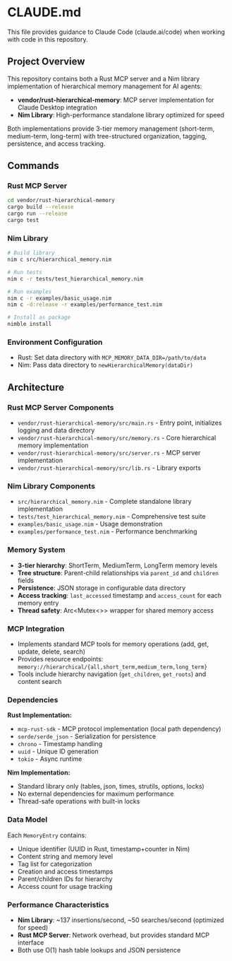 # CLAUDE.md

This file provides guidance to Claude Code (claude.ai/code) when working with code in this repository.

## Project Overview

This repository contains both a Rust MCP server and a Nim library implementation of hierarchical memory management for AI agents:

- **vendor/rust-hierarchical-memory**: MCP server implementation for Claude Desktop integration
- **Nim Library**: High-performance standalone library optimized for speed

Both implementations provide 3-tier memory management (short-term, medium-term, long-term) with tree-structured organization, tagging, persistence, and access tracking.

## Commands

### Rust MCP Server
```bash
cd vendor/rust-hierarchical-memory
cargo build --release
cargo run --release
cargo test
```

### Nim Library
```bash
# Build library
nim c src/hierarchical_memory.nim

# Run tests
nim c -r tests/test_hierarchical_memory.nim

# Run examples
nim c -r examples/basic_usage.nim
nim c -d:release -r examples/performance_test.nim

# Install as package
nimble install
```

### Environment Configuration
- Rust: Set data directory with `MCP_MEMORY_DATA_DIR=/path/to/data`
- Nim: Pass data directory to `newHierarchicalMemory(dataDir)`

## Architecture

### Rust MCP Server Components
- `vendor/rust-hierarchical-memory/src/main.rs` - Entry point, initializes logging and data directory
- `vendor/rust-hierarchical-memory/src/memory.rs` - Core hierarchical memory implementation
- `vendor/rust-hierarchical-memory/src/server.rs` - MCP server implementation
- `vendor/rust-hierarchical-memory/src/lib.rs` - Library exports

### Nim Library Components  
- `src/hierarchical_memory.nim` - Complete standalone library implementation
- `tests/test_hierarchical_memory.nim` - Comprehensive test suite
- `examples/basic_usage.nim` - Usage demonstration
- `examples/performance_test.nim` - Performance benchmarking

### Memory System
- **3-tier hierarchy**: ShortTerm, MediumTerm, LongTerm memory levels
- **Tree structure**: Parent-child relationships via `parent_id` and `children` fields
- **Persistence**: JSON storage in configurable data directory
- **Access tracking**: `last_accessed` timestamp and `access_count` for each memory entry
- **Thread safety**: Arc<Mutex<>> wrapper for shared memory access

### MCP Integration
- Implements standard MCP tools for memory operations (add, get, update, delete, search)
- Provides resource endpoints: `memory://hierarchical/{all,short_term,medium_term,long_term}`
- Tools include hierarchy navigation (`get_children`, `get_roots`) and content search

### Dependencies

**Rust Implementation:**
- `mcp-rust-sdk` - MCP protocol implementation (local path dependency)
- `serde/serde_json` - Serialization for persistence
- `chrono` - Timestamp handling
- `uuid` - Unique ID generation
- `tokio` - Async runtime

**Nim Implementation:**
- Standard library only (tables, json, times, strutils, options, locks)
- No external dependencies for maximum performance
- Thread-safe operations with built-in locks

### Data Model
Each `MemoryEntry` contains:
- Unique identifier (UUID in Rust, timestamp+counter in Nim)
- Content string and memory level
- Tag list for categorization
- Creation and access timestamps
- Parent/children IDs for hierarchy
- Access count for usage tracking

### Performance Characteristics
- **Nim Library**: ~137 insertions/second, ~50 searches/second (optimized for speed)
- **Rust MCP Server**: Network overhead, but provides standard MCP interface
- Both use O(1) hash table lookups and JSON persistence